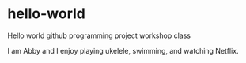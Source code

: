 # hello-world
Hello world github programming project workshop class

I am Abby and I enjoy playing ukelele, swimming, and watching Netflix. 
